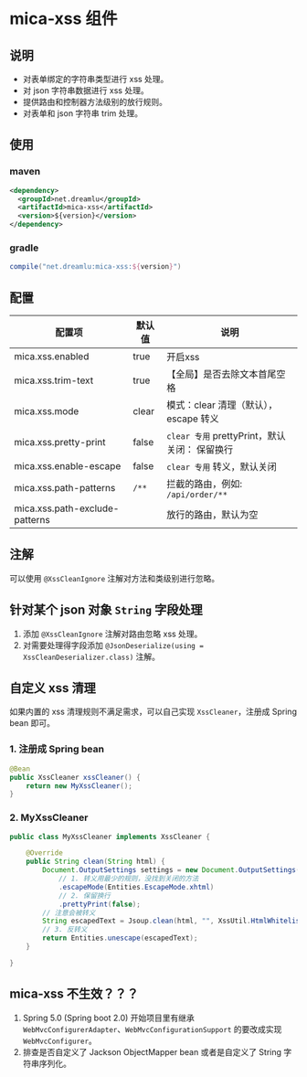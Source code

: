 # mica-xss 组件

## 说明
- 对表单绑定的字符串类型进行 xss 处理。
- 对 json 字符串数据进行 xss 处理。
- 提供路由和控制器方法级别的放行规则。
- 对表单和 json 字符串 trim 处理。

## 使用
### maven
```xml
<dependency>
  <groupId>net.dreamlu</groupId>
  <artifactId>mica-xss</artifactId>
  <version>${version}</version>
</dependency>
```

### gradle
```groovy
compile("net.dreamlu:mica-xss:${version}")
```

## 配置
| 配置项                         | 默认值 | 说明                                        |
| ------------------------------ | ------ | ----------------------------------------- |
| mica.xss.enabled               | true   | 开启xss                                   |
| mica.xss.trim-text             | true   | 【全局】是否去除文本首尾空格                  |
| mica.xss.mode                  | clear  | 模式：clear 清理（默认），escape 转义        |
| mica.xss.pretty-print          | false  | `clear 专用` prettyPrint，默认关闭： 保留换行  |
| mica.xss.enable-escape         | false  | `clear 专用` 转义，默认关闭                   |
| mica.xss.path-patterns         | `/**`  | 拦截的路由，例如: `/api/order/**`             |
| mica.xss.path-exclude-patterns |        | 放行的路由，默认为空                           |

## 注解
可以使用 `@XssCleanIgnore` 注解对方法和类级别进行忽略。

## 针对某个 json 对象 `String` 字段处理
1. 添加 `@XssCleanIgnore` 注解对路由忽略 xss 处理。
2. 对需要处理得字段添加 `@JsonDeserialize(using = XssCleanDeserializer.class)` 注解。

## 自定义 xss 清理
如果内置的 xss 清理规则不满足需求，可以自己实现 `XssCleaner`，注册成 Spring bean 即可。

### 1. 注册成 Spring bean
```java
@Bean
public XssCleaner xssCleaner() {
    return new MyXssCleaner();
}
```

### 2. MyXssCleaner
```java
public class MyXssCleaner implements XssCleaner {

	@Override
	public String clean(String html) {
		Document.OutputSettings settings = new Document.OutputSettings()
			// 1. 转义用最少的规则，没找到关闭的方法
			.escapeMode(Entities.EscapeMode.xhtml)
			// 2. 保留换行
			.prettyPrint(false);
		// 注意会被转义
		String escapedText = Jsoup.clean(html, "", XssUtil.HtmlWhitelist.INSTANCE, settings);
		// 3. 反转义
		return Entities.unescape(escapedText);
	}

}
```

## mica-xss 不生效？？？
1. Spring 5.0 (Spring boot 2.0) 开始项目里有继承 `WebMvcConfigurerAdapter`、`WebMvcConfigurationSupport` 的要改成实现 `WebMvcConfigurer`。
2. 排查是否自定义了 Jackson ObjectMapper bean 或者是自定义了 String 字符串序列化。
